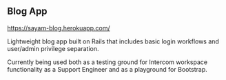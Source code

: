 ## Blog App

https://sayam-blog.herokuapp.com/

Lightweight blog app built on Rails that includes basic login workflows and user/admin privilege separation.

Currently being used both as a testing ground for Intercom workspace functionality as a Support Engineer and as a playground for Bootstrap.
